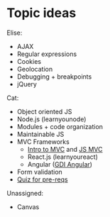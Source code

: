 # Topic ideas

Elise:
* AJAX
* Regular expressions
* Cookies
* Geolocation
* Debugging + breakpoints
* jQuery

Cat:
* Object oriented JS
* Node.js (learnyounode)
* Modules + code organization
* Maintainable JS
* MVC Frameworks
  * [Intro to MVC](https://github.com/TNBWorkshop/intro_mvc) and [JS MVC](https://github.com/gdichicago/js205)
  * React.js (learnyoureact)
  * Angular ([GDI Angular](https://github.com/ahoef/gdi-angular))
* Form validation
* [Quiz for pre-reqs](http://elitepeers.com/gdi/html5css3/quiz.html)

Unassigned:
* Canvas
